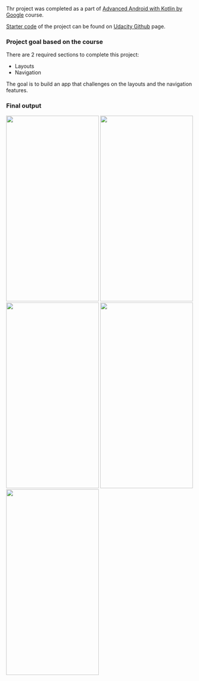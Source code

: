 Thr project was completed as a part of [Advanced Android with Kotlin
by Google](https://www.udacity.com/course/advanced-android-with-kotlin--ud940) course.

[Starter code](https://github.com/udacity/nd940-android-kotlin-course1-starter) of the project can be found on [Udacity Github](https://github.com/udacity) page.


### Project goal based on the course

There are 2 required sections to complete this project:

* Layouts
* Navigation

The goal is to build an app that challenges on the layouts and the navigation features. 

### Final output

<img src="https://i.imgur.com/1eT1OnL.jpg" width="250" height="500">    <img src="https://i.imgur.com/CRbTgCw.jpg" width="250" height="500">    <img src="https://i.imgur.com/BQuqlDp.jpg" width="250" height="500">    <img src="https://i.imgur.com/RYRKHqe.jpg" width="250" height="500">    <img src="https://i.imgur.com/oP2pE9h.jpg" width="250" height="500">





